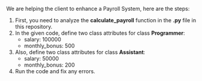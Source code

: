 We are helping the client to enhance a Payroll System, here are the steps:

1. First, you need to analyze the **calculate_payroll** function in the **.py** file in this repository.
2. In the given code, define two class attributes for class **Programmer**:
   * salary: 100000
   * monthly_bonus: 500
3. Also, define two class attributes for class **Assistant**:
   * salary: 50000
   * monthly_bonus: 200
4. Run the code and fix any errors.
